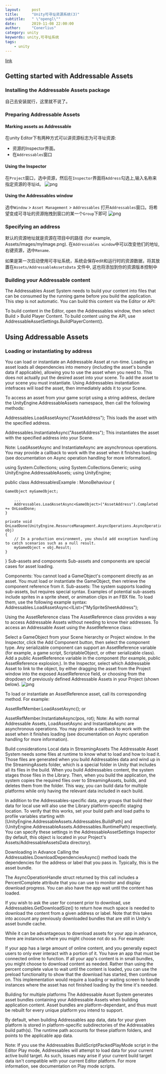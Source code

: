 ```yaml
---
layout:     post
title:      "Unity可寻址资源系统(3)"
subtitle:   " \"opengl\""
date:       2019-11-08 22:00:00
author:     "Conerlius"
category: unity
keywords: unity,可寻址系统
tags:
    - unity
---
```


[link](https://docs.unity3d.com/Packages/com.unity.addressables@1.1/manual/AddressableAssetsGettingStarted.html)

## Getting started with Addressable Assets
### Installing the Addressable Assets package
自己去安装就行，这里就不说了。

### Preparing Addressable Assets
#### Marking assets as Addressable
在unity Editor下有两种方式可以讲资源标志为可寻址资源:

* 资源的Inspector界面。
* 在`Addressables`窗口

#### Using the Inspector
在`Project`窗口，选中资源，然后在`Inspector`界面将`Address`勾选上,输入名称来指定资源的寻址id。
![png](/images/Unity/adressassetinspectorcheckbox.png)

#### Using the Addressables window
选中`Window` > `Asset Management` > `Addressables` 打开`Addressables`窗口。将希望变成可寻址的资源拖拽到窗口的某一个`Group`下即可
![png](/images/Unity/addressableswindow.png)

### Specifying an address
默认的资源地址就是资源在项目中的路径 (for example, Assets/images/myImage.png). 在`Addressables window`中可以改变他们的地址, 右键资源，选中`Rename`.

如果是第一次启动使用可寻址系统，系统会保存edit和运行时的资源数据，将其放置在`Assets/AddressableAssetsData` 文件中, 这也将添加到你的资源版本控制中

### Building your Addressable content
The Addressables Asset System needs to build your content into files that can be consumed by the running game before you build the application. This step is not automatic. You can build this content via the Editor or API:

To build content in the Editor, open the Addressables window, then select Build > Build Player Content.
To build content using the API, use AddressableAssetSettings.BuildPlayerContent().
## Using Addressable Assets
### Loading or instantiating by address
You can load or instantiate an Addressable Asset at run-time. Loading an asset loads all dependencies into memory (including the asset's bundle data if applicable), allowing you to use the asset when you need to. This does not actually put the desired asset into your scene. To add the asset to your scene you must instantiate. Using Addressables instantiation intefraces will load the asset, then immediately adds it to your Scene.

To access an asset from your game script using a string address, declare the UnityEngine.AddressableAssets namespace, then call the following methods:

Addressables.LoadAssetAsync<GameObject>("AssetAddress");
This loads the asset with the specified address.

Addressables.InstantiateAsync("AssetAddress");
This instantiates the asset with the specified address into your Scene.

Note: LoadAssetAsync and InstantiateAsync are asynchronous operations. You may provide a callback to work with the asset when it finishes loading (see documentation on Async operation handling for more information).

using System.Collections;
using System.Collections.Generic;
using UnityEngine.AddressableAssets;
using UnityEngine;

public class AddressablesExample : MonoBehaviour {

    GameObject myGameObject;

        ...
        Addressables.LoadAssetAsync<GameObject>("AssetAddress").Completed += OnLoadDone;
    }

    private void OnLoadDone(UnityEngine.ResourceManagement.AsyncOperations.AsyncOperationHandle<GameObject> obj)
    {
        // In a production environment, you should add exception handling to catch scenarios such as a null result.
        myGameObject = obj.Result;
    }
}
Sub-assets and components
Sub-assets and components are special cases for asset loading.

Components: You cannot load a GameObject's component directly as an asset. You must load or instantiate the GameObject, then retrieve the component reference from it.
Sub-assets: The system supports loading sub-assets, but requires special syntax. Examples of potential sub-assets include sprites in a sprite sheet, or animation clips in an FBX file. To load them, use the following example syntax:
Addressables.LoadAssetAsync<IList<Sprite>>("MySpriteSheetAddress");

Using the AssetReference class
The AssetReference class provides a way to access Addressable Assets without needing to know their addresses. To access an Addressable Asset using the AssetReference class:

Select a GameObject from your Scene hierarchy or Project window.
In the Inspector, click the Add Component button, then select the component type. Any serializable component can support an AssetReference variable (for example, a game script, ScriptableObject, or other serializable class).
Add a public AssetReference variable in the component (for example, public AssetReference explosion;).
In the Inspector, select which Addressable Asset to link to the object, by either dragging the asset from the Project window into the exposed AssetReference field, or choosing from the dropdown of previously defined Addressable Assets in your Project (shown below).
![png](/images/Unity/adressassetInspectorreferenceselection2.png)

To load or instantiate an AssetReference asset, call its corresponding method. For example:

AssetRefMember.LoadAssetAsync<GameObject>();
or

AssetRefMember.InstantiateAsync(pos, rot);
Note: As with normal Addressable Assets, LoadAssetAsync and InstantiateAsync are asynchronous operations. You may provide a callback to work with the asset when it finishes loading (see documentation on Async operation handling for more information).

Build considerations
Local data in StreamingAssets
The Addressable Asset System needs some files at runtime to know what to load and how to load it. Those files are generated when you build Addressables data and wind up in the StreamingAssets folder, which is a special folder in Unity that includes all its files in the build. When you build Addressables content, the system stages those files in the Library. Then, when you build the application, the system copies the required files over to StreamingAssets, builds, and deletes them from the folder. This way, you can build data for multiple platforms while only having the relevant data included in each build.

In addition to the Addressables-specific data, any groups that build their data for local use will also use the Library platform-specific staging location. To verify that this works, set your build path and load paths to profile variables starting with [UnityEngine.AddressableAssets.Addressables.BuildPath] and {UnityEngine.AddressableAssets.Addressables.RuntimePath} respectively. You can specify these settings in the AddressableAssetSettings Inspector (by default, this object is located in your Project's Assets/AddressableAssetsData directory).

Downloading in Advance
Calling the Addressables.DownloadDependenciesAsync() method loads the dependencies for the address or label that you pass in. Typically, this is the asset bundle.

The AsyncOperationHandle struct returned by this call includes a PercentComplete attribute that you can use to monitor and display download progress. You can also have the app wait until the content has loaded.

If you wish to ask the user for consent prior to download, use Addressables.GetDownloadSize() to return how much space is needed to download the content from a given address or label. Note that this takes into account any previously downloaded bundles that are still in Unity's asset bundle cache.

While it can be advantageous to download assets for your app in advance, there are instances where you might choose not do so. For example:

If your app has a large amount of online content, and you generally expect users to only ever interact with a portion of it.
You have an app that must be connected online to function. If all your app's content is in small bundles, you might choose to download content as needed.
Rather than using the percent complete value to wait until the content is loaded, you can use the preload functionality to show that the download has started, then continue on. This implementation would require a loading or waiting screen to handle instances where the asset has not finished loading by the time it's needed.

Building for multiple platforms
The Addressable Asset System generates asset bundles containing your Addressable Assets when building application content. Asset bundles are platform-dependant, and thus must be rebuilt for every unique platform you intend to support.

By default, when building Addressables app data, data for your given platform is stored in platform-specific subdirectories of the Addressables build path(s). The runtime path accounts for these platform folders, and points to the applicable app data.

Note: If you use the Addressables BuildScriptPackedPlayMode script in the Editor Play mode, Addressables will attempt to load data for your current active build target. As such, issues may arise if your current build target data isn't compatible with your current Editor platform. For more information, see documentation on Play mode scripts.
